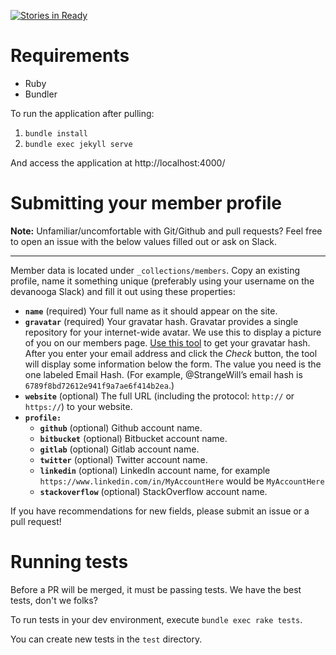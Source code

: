 [![Stories in Ready](https://badge.waffle.io/devanooga/devanooga.github.io.png?label=ready&title=Ready)](https://waffle.io/devanooga/devanooga.github.io)
# Requirements

* Ruby
* Bundler

To run the application after pulling:

1. `bundle install`
2. `bundle exec jekyll serve`

And access the application at http://localhost:4000/

# Submitting your member profile

**Note:** Unfamiliar/uncomfortable with Git/Github and pull requests? Feel free to open an issue with the below values filled out or ask on Slack.

---

Member data is located under `_collections/members`. Copy an existing profile, name it something unique (preferably using your username on the devanooga Slack) and fill it out using these properties:

- **`name`** (required) Your full name as it should appear on the site.
- **`gravatar`** (required) Your gravatar hash. Gravatar provides a single repository for your internet-wide avatar. We use this to display a picture of you on our members page. [Use this tool](https://en.gravatar.com/site/check/) to get your gravatar hash. After you enter your email address and click the _Check_ button, the tool will display some information below the form. The value you need is the one labeled Email Hash. (For example, @StrangeWill’s email hash is `6789f8bd72612e941f9a7ae6f414b2ea`.)
- **`website`** (optional) The full URL (including the protocol: `http://` or `https://`) to your website.
- **`profile:`**
    - **`github`** (optional) Github account name.
    - **`bitbucket`** (optional) Bitbucket account name.
    - **`gitlab`** (optional) Gitlab account name.
    - **`twitter`** (optional) Twitter account name.
    - **`linkedin`** (optional) LinkedIn account name, for example `https://www.linkedin.com/in/MyAccountHere` would be `MyAccountHere`
    - **`stackoverflow`** (optional) StackOverflow account name.

If you have recommendations for new fields, please submit an issue or a pull request!

# Running tests

Before a PR will be merged, it must be passing tests. We have the best tests, don't we folks?

To run tests in your dev environment, execute `bundle exec rake tests`.

You can create new tests in the `test` directory.
